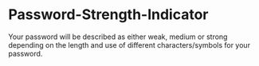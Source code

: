 # Password-Strength-Indicator
Your password will be described as either weak, medium or strong depending on the length and use of different characters/symbols for your password.
